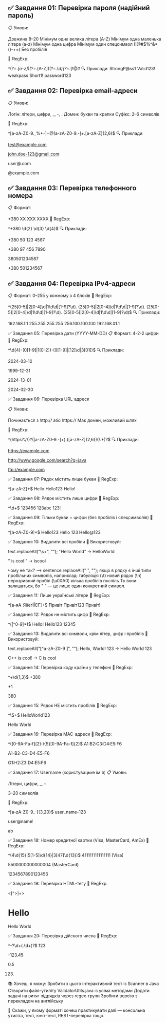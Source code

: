 ✅ Завдання 01: Перевірка пароля (надійний пароль)
-
📋 Умови:

Довжина 8–20
Мінімум одна велика літера (A-Z)
Мінімум одна маленька літера (a-z)
Мінімум одна цифра
Мінімум один спецсимвол (!@#$%^&*()-+=)
Без пробілів

🔹 RegExp:

^(?=.*[a-z])(?=.*[A-Z])(?=.*\d)(?=.*[!@#$%^&*()\-+=])\S{8,20}$
🔍 Приклади:
StrongP@ss1
Valid123!
weakpass
Short1!
password123

✅ Завдання 02: Перевірка email-адреси
-
📋 Умови:

Логін: літери, цифри, _, -, .
Домен: букви та крапки
Суфікс: 2–6 символів

🔹 RegExp:

^[a-zA-Z0-9._%+-]+@[a-zA-Z0-9.-]+\.[a-zA-Z]{2,6}$
🔍 Приклади:

test@example.com

john.doe-123@gmail.com

user@.com

@example.com

✅ Завдання 03: Перевірка телефонного номера
-
📋 Формат:

+380 XX XXX XXXX
🔹 RegExp:

^\+380 \d{2} \d{3} \d{4}$
🔍 Приклади:

+380 50 123 4567

+380 97 456 7890

380501234567

+380 501234567

✅ Завдання 04: Перевірка IPv4-адреси
-
📋 Формат: 0–255 у кожному з 4 блоків
🔹 RegExp:

^(25[0-5]|2[0-4]\d|1\d\d|[1-9]?\d)\.
(25[0-5]|2[0-4]\d|1\d\d|[1-9]?\d)\.
(25[0-5]|2[0-4]\d|1\d\d|[1-9]?\d)\.
(25[0-5]|2[0-4]\d|1\d\d|[1-9]?\d)$
🔍 Приклади:

192.168.1.1
255.255.255.255
256.100.100.100
192.168.01.1

✅ Завдання 05: Перевірка дати (YYYY-MM-DD)
📋 Формат: 4-2-2 цифри
🔹 RegExp:

^\d{4}-(0[1-9]|1[0-2])-(0[1-9]|[12]\d|3[01])$
🔍 Приклади:

2024-03-10

1999-12-31

2024-13-01

2024-02-30

✅ Завдання 06: Перевірка URL-адреси

📋 Умови:

Починається з http:// або https://
Має домен, можливий шлях

🔹 RegExp:

^(https?:\/\/)?([a-zA-Z0-9.-]+)\.([a-zA-Z]{2,6})(\/.*)?$
🔍 Приклади:

https://example.com

http://www.google.com/search?q=java

ftp://example.com

✅ Завдання 07: Рядок містить лише букви
🔹 RegExp:

^[a-zA-Z]+$
Hello
Hello123
Hello!

✅ Завдання 08: Рядок містить лише цифри
🔹 RegExp:

^\d+$
123456
123abc
123!

✅ Завдання 09: Тільки букви + цифри (без пробілів і спецсимволів)
🔹 RegExp:

^[a-zA-Z0-9]+$
Hello123
Hello 123
Hello@123

✅ Завдання 10: Видалити всі пробіли
🔹 Використовуй:

text.replaceAll("\\s+", "");
"Hello World" → HelloWorld

" is cool " → iscool


чому не так? --> sentence.replaceAll(" ", "");
якщо в рядку є інші типи пробільних символів, наприклад:
табуляція (\t)
новий рядок (\n)
нерозривний пробіл (\u00A0)
кілька пробілів поспіль
То вони залишаться, бо " " — це лише один конкретний символ.

✅ Завдання 11: Лише українські літери
🔹 RegExp:

^[а-яА-ЯіїєґІЇЄҐ]+$
Привіт
Привіт123
Привіт!

✅ Завдання 12: Рядок не містить цифр
🔹 RegExp:

^([^0-9]*)$
Hello!
Hello123
12345

✅ Завдання 13: Видалити всі символи, крім літер, цифр і пробілів
🔹 Використовуй:

text.replaceAll("[^a-zA-Z0-9 ]", "");
Hello, World! 123 → Hello World 123

C++ is cool! → C is cool

✅ Завдання 14: Перевірка коду країни у телефоні
🔹 RegExp:

^\+\d{1,3}$
+380

+1

380

✅ Завдання 15: Рядок НЕ містить пробілів
🔹 RegExp:

^\S+$
HelloWorld123

Hello World

✅ Завдання 16: Перевірка MAC-адреси
🔹 RegExp:

^([0-9A-Fa-f]{2}:){5}[0-9A-Fa-f]{2}$
A1:B2:C3:D4:E5:F6

A1-B2-C3-D4-E5-F6

G1:H2:Z3:D4:E5:F6

✅ Завдання 17: Username (користувацьке ім'я)
📋 Умови:

Літери, цифри, _, -

3–20 символів

🔹 RegExp:

^[a-zA-Z0-9_-]{3,20}$
user_name-123

user@name!

ab

✅ Завдання 18: Номер кредитної картки (Visa, MasterCard, AmEx)
🔹 RegExp:

^(4\d{15}|5[1-5]\d{14}|3[47]\d{13})$
4111111111111111 (Visa)

5500000000000004 (MasterCard)

1234567890123456

✅ Завдання 19: Перевірка HTML-тегу
🔹 RegExp:

<[^>]+>
<h1>Hello</h1>
<div class="box"></div>
Hello World

✅ Завдання 20: Перевірка дійсного числа
🔹 RegExp:

^-?\d+(\.\d+)?$
123

-123.45

0.5

123.

📚 Хочеш, я можу:
Зробити з цього інтерактивний тест із Scanner в Java
Створити файл-утиліту ValidatorUtils.java із усіма методами
Додати задачі на витяг підрядків через regex-групи
Зробити версію з перекладом на англійську

📩 Скажи, у якому форматі хочеш практикувати далі — консольна утиліта, тест, юніт-тест, REST-перевірка тощо.